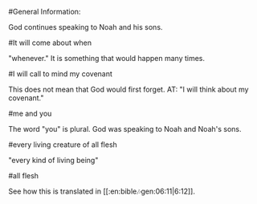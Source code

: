 #General Information:

God continues speaking to Noah and his sons.

#It will come about when

"whenever." It is something that would happen many times.

#I will call to mind my covenant

This does not mean that God would first forget. AT: "I will think about my covenant."

#me and you

The word "you" is plural. God was speaking to Noah and Noah's sons.

#every living creature of all flesh

"every kind of living being"

#all flesh

See how this is translated in [[:en:bible:notes:gen:06:11|6:12]].